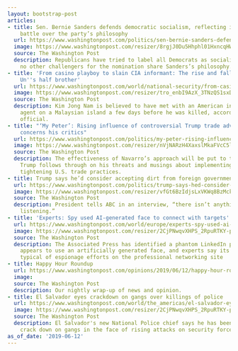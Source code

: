```yaml
---
layout: bootstrap-post
articles:
- title: Sen. Bernie Sanders defends democratic socialism, reflecting internal Democratic
    battle over the party’s philosophy
  url: https://www.washingtonpost.com/politics/sen-bernie-sanders-defends-democratic-socialism-reflecting-internal-democratic-battle-over-the-partys-philosophy/2019/06/12/bd8cb660-8c95-11e9-b08e-cfd89bd36d4e_story.html
  image: https://www.washingtonpost.com/resizer/8rgjJ0Du5Hhphl01HxncqHWZok0=/1484x0/arc-anglerfish-washpost-prod-washpost.s3.amazonaws.com/public/ZPBLLNENJAI6TNXUAMZVMUBNZY.jpg
  source: The Washington Post
  description: Republicans have tried to label all Democrats as socialists, although
    no other challengers for the nomination share Sanders’s philosophy.
- title: 'From casino playboy to slain CIA informant: The rise and fall of Kim Jong
    Un''s half brother'
  url: https://www.washingtonpost.com/world/national-security/from-casino-playboy-to-slain-cia-informant-the-rise-and-fall-of-kim-jong-uns-half-brother/2019/06/12/f7cd5eb2-3bd3-425a-b8d2-3efebbf64803_story.html
  image: https://www.washingtonpost.com/resizer/tro_enbI9AzX_3TNzQS1sxDgMNU=/1484x0/arc-anglerfish-washpost-prod-washpost.s3.amazonaws.com/public/L6R36BH2UYI6NPQFDI4BPLBBUU.jpg
  source: The Washington Post
  description: Kim Jong Nam is believed to have met with an American intelligence
    agent on a Malaysian island a few days before he was killed, according to a Malaysian
    official.
- title: "‘My Peter’: Rising influence of controversial Trump trade adviser Navarro
    concerns his critics"
  url: https://www.washingtonpost.com/politics/my-peter-rising-influence-of-controversial-trump-trade-adviser-navarro-concerns-his-critics/2019/06/12/e4fcb81c-8b96-11e9-b162-8f6f41ec3c04_story.html
  image: https://www.washingtonpost.com/resizer/nVjNARzH4XaxslMkaFVcC5l22LU=/1484x0/arc-anglerfish-washpost-prod-washpost.s3.amazonaws.com/public/24II54ROAYI6RDOJHNI6AKFYIU.jpg
  source: The Washington Post
  description: The effectiveness of Navarro’s approach will be put to the test if
    Trump follows through on his threats and musings about implementing tariffs and
    tightening U.S. trade practices.
- title: Trump says he’d consider accepting dirt from foreign governments on his opponents
  url: https://www.washingtonpost.com/politics/trump-says-hed-consider-accepting-dirt-from-foreign-governments-on-his-opponents/2019/06/12/b84ba860-8d5c-11e9-8f69-a2795fca3343_story.html
  image: https://www.washingtonpost.com/resizer/vfGt6BzIdjsLxVKWq8BzMckueis=/1484x0/arc-anglerfish-washpost-prod-washpost.s3.amazonaws.com/public/F5Z5VNUNM4I6TD3JUJ4V7SRTIM.jpg
  source: The Washington Post
  description: President tells ABC in an interview, “there isn’t anything wrong with
    listening.”
- title: 'Experts: Spy used AI-generated face to connect with targets'
  url: https://www.washingtonpost.com/world/europe/experts-spy-used-ai-generated-face-to-connect-with-targets/2019/06/12/c90c2ec6-8d67-11e9-b6f4-033356502dce_story.html
  image: https://www.washingtonpost.com/resizer/2CjPNwqvXHPS_2RpuRTKY-p3eVo=/1484x0/www.washingtonpost.com/pb/resources/img/twp-social-share.png
  source: The Washington Post
  description: The Associated Press has identified a phantom LinkedIn profile that
    appears to use an artificially generated face, and experts say its activity is
    typical of espionage efforts on the professional networking site
- title: Happy Hour Roundup
  url: https://www.washingtonpost.com/opinions/2019/06/12/happy-hour-roundup/
  image: 
  source: The Washington Post
  description: Our nightly wrap-up of news and opinion.
- title: El Salvador eyes crackdown on gangs over killings of police
  url: https://www.washingtonpost.com/world/the_americas/el-salvador-eyes-crackdown-on-gangs-over-killings-of-police/2019/06/12/98b97dcc-8d63-11e9-b6f4-033356502dce_story.html
  image: https://www.washingtonpost.com/resizer/2CjPNwqvXHPS_2RpuRTKY-p3eVo=/1484x0/www.washingtonpost.com/pb/resources/img/twp-social-share.png
  source: The Washington Post
  description: El Salvador's new National Police chief says he has been ordered to
    crack down on gangs in the face of rising attacks on security forces
as_of_date: '2019-06-12'
---
```


